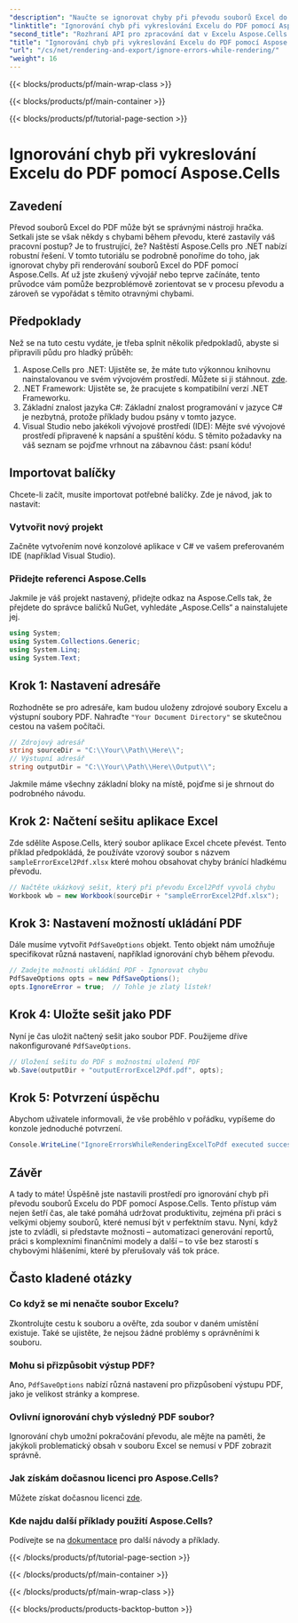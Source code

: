 ```yaml
---
"description": "Naučte se ignorovat chyby při převodu souborů Excel do PDF pomocí Aspose.Cells pro .NET. Součástí je podrobný návod."
"linktitle": "Ignorování chyb při vykreslování Excelu do PDF pomocí Aspose.Cells"
"second_title": "Rozhraní API pro zpracování dat v Excelu Aspose.Cells v .NET"
"title": "Ignorování chyb při vykreslování Excelu do PDF pomocí Aspose.Cells"
"url": "/cs/net/rendering-and-export/ignore-errors-while-rendering/"
"weight": 16
---
```


{{< blocks/products/pf/main-wrap-class >}}

{{< blocks/products/pf/main-container >}}

{{< blocks/products/pf/tutorial-page-section >}}

# Ignorování chyb při vykreslování Excelu do PDF pomocí Aspose.Cells

## Zavedení
Převod souborů Excel do PDF může být se správnými nástroji hračka. Setkali jste se však někdy s chybami během převodu, které zastavily váš pracovní postup? Je to frustrující, že? Naštěstí Aspose.Cells pro .NET nabízí robustní řešení. V tomto tutoriálu se podrobně ponoříme do toho, jak ignorovat chyby při renderování souborů Excel do PDF pomocí Aspose.Cells. Ať už jste zkušený vývojář nebo teprve začínáte, tento průvodce vám pomůže bezproblémově zorientovat se v procesu převodu a zároveň se vypořádat s těmito otravnými chybami.
## Předpoklady
Než se na tuto cestu vydáte, je třeba splnit několik předpokladů, abyste si připravili půdu pro hladký průběh:
1. Aspose.Cells pro .NET: Ujistěte se, že máte tuto výkonnou knihovnu nainstalovanou ve svém vývojovém prostředí. Můžete si ji stáhnout. [zde](https://releases.aspose.com/cells/net/).
2. .NET Framework: Ujistěte se, že pracujete s kompatibilní verzí .NET Frameworku.
3. Základní znalost jazyka C#: Základní znalost programování v jazyce C# je nezbytná, protože příklady budou psány v tomto jazyce.
4. Visual Studio nebo jakékoli vývojové prostředí (IDE): Mějte své vývojové prostředí připravené k napsání a spuštění kódu.
S těmito požadavky na váš seznam se pojďme vrhnout na zábavnou část: psaní kódu!
## Importovat balíčky
Chcete-li začít, musíte importovat potřebné balíčky. Zde je návod, jak to nastavit:
### Vytvořit nový projekt
Začněte vytvořením nové konzolové aplikace v C# ve vašem preferovaném IDE (například Visual Studio).
### Přidejte referenci Aspose.Cells
Jakmile je váš projekt nastavený, přidejte odkaz na Aspose.Cells tak, že přejdete do správce balíčků NuGet, vyhledáte „Aspose.Cells“ a nainstalujete jej.
```csharp
using System;
using System.Collections.Generic;
using System.Linq;
using System.Text;
```
## Krok 1: Nastavení adresáře
Rozhodněte se pro adresáře, kam budou uloženy zdrojové soubory Excelu a výstupní soubory PDF. Nahraďte `"Your Document Directory"` se skutečnou cestou na vašem počítači.
```csharp
// Zdrojový adresář
string sourceDir = "C:\\Your\\Path\\Here\\";
// Výstupní adresář
string outputDir = "C:\\Your\\Path\\Here\\Output\\";
```
Jakmile máme všechny základní bloky na místě, pojďme si je shrnout do podrobného návodu.
## Krok 2: Načtení sešitu aplikace Excel
Zde sdělíte Aspose.Cells, který soubor aplikace Excel chcete převést. Tento příklad předpokládá, že používáte vzorový soubor s názvem `sampleErrorExcel2Pdf.xlsx` které mohou obsahovat chyby bránící hladkému převodu.
```csharp
// Načtěte ukázkový sešit, který při převodu Excel2Pdf vyvolá chybu
Workbook wb = new Workbook(sourceDir + "sampleErrorExcel2Pdf.xlsx");
```
## Krok 3: Nastavení možností ukládání PDF
Dále musíme vytvořit `PdfSaveOptions` objekt. Tento objekt nám umožňuje specifikovat různá nastavení, například ignorování chyb během převodu.
```csharp
// Zadejte možnosti ukládání PDF - Ignorovat chybu
PdfSaveOptions opts = new PdfSaveOptions();
opts.IgnoreError = true;  // Tohle je zlatý lístek!
```
## Krok 4: Uložte sešit jako PDF
Nyní je čas uložit načtený sešit jako soubor PDF. Použijeme dříve nakonfigurované `PdfSaveOptions`.
```csharp
// Uložení sešitu do PDF s možnostmi uložení PDF
wb.Save(outputDir + "outputErrorExcel2Pdf.pdf", opts);
```
## Krok 5: Potvrzení úspěchu
Abychom uživatele informovali, že vše proběhlo v pořádku, vypíšeme do konzole jednoduché potvrzení.
```csharp
Console.WriteLine("IgnoreErrorsWhileRenderingExcelToPdf executed successfully.\r\n");
```

## Závěr
A tady to máte! Úspěšně jste nastavili prostředí pro ignorování chyb při převodu souborů Excelu do PDF pomocí Aspose.Cells. Tento přístup vám nejen šetří čas, ale také pomáhá udržovat produktivitu, zejména při práci s velkými objemy souborů, které nemusí být v perfektním stavu. Nyní, když jste to zvládli, si představte možnosti – automatizaci generování reportů, práci s komplexními finančními modely a další – to vše bez starostí s chybovými hlášeními, které by přerušovaly váš tok práce. 
## Často kladené otázky
### Co když se mi nenačte soubor Excelu?
Zkontrolujte cestu k souboru a ověřte, zda soubor v daném umístění existuje. Také se ujistěte, že nejsou žádné problémy s oprávněními k souboru.
### Mohu si přizpůsobit výstup PDF?
Ano, `PdfSaveOptions` nabízí různá nastavení pro přizpůsobení výstupu PDF, jako je velikost stránky a komprese.
### Ovlivní ignorování chyb výsledný PDF soubor?
Ignorování chyb umožní pokračování převodu, ale mějte na paměti, že jakýkoli problematický obsah v souboru Excel se nemusí v PDF zobrazit správně.
### Jak získám dočasnou licenci pro Aspose.Cells?
Můžete získat dočasnou licenci [zde](https://purchase.aspose.com/temporary-license/).
### Kde najdu další příklady použití Aspose.Cells?
Podívejte se na [dokumentace](https://reference.aspose.com/cells/net/) pro další návody a příklady.

{{< /blocks/products/pf/tutorial-page-section >}}

{{< /blocks/products/pf/main-container >}}

{{< /blocks/products/pf/main-wrap-class >}}

{{< blocks/products/products-backtop-button >}}